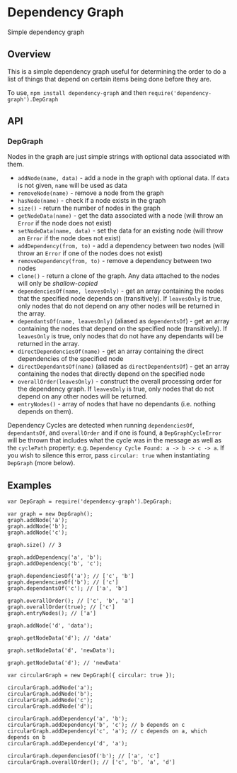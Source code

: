 # Dependency Graph

Simple dependency graph

## Overview

This is a simple dependency graph useful for determining the order to do a list of things that depend on certain items being done before they are.

To use, `npm install dependency-graph` and then `require('dependency-graph').DepGraph`

## API

### DepGraph

Nodes in the graph are just simple strings with optional data associated with them.

 - `addNode(name, data)` - add a node in the graph with optional data. If `data` is not given, `name` will be used as data
 - `removeNode(name)` - remove a node from the graph
 - `hasNode(name)` - check if a node exists in the graph
 - `size()` - return the number of nodes in the graph
 - `getNodeData(name)` - get the data associated with a node (will throw an `Error` if the node does not exist)
 - `setNodeData(name, data)` - set the data for an existing node (will throw an `Error` if the node does not exist)
 - `addDependency(from, to)` - add a dependency between two nodes (will throw an `Error` if one of the nodes does not exist)
 - `removeDependency(from, to)` - remove a dependency between two nodes
 - `clone()` - return a clone of the graph. Any data attached to the nodes will only be *shallow-copied*
 - `dependenciesOf(name, leavesOnly)` - get an array containing the nodes that the specified node depends on (transitively). If `leavesOnly` is true, only nodes that do not depend on any other nodes will be returned in the array.
 - `dependantsOf(name, leavesOnly)` (aliased as `dependentsOf`) - get an array containing the nodes that depend on the specified node (transitively). If `leavesOnly` is true, only nodes that do not have any dependants will be returned in the array.
 - `directDependenciesOf(name)` - get an array containing the direct dependencies of the specified node
 - `directDependantsOf(name)` (aliased as `directDependentsOf`) - get an array containing the nodes that directly depend on the specified node
 - `overallOrder(leavesOnly)` - construct the overall processing order for the dependency graph. If `leavesOnly` is true, only nodes that do not depend on any other nodes will be returned.
 - `entryNodes()` - array of nodes that have no dependants (i.e. nothing depends on them).

Dependency Cycles are detected when running `dependenciesOf`, `dependantsOf`, and `overallOrder` and if one is found, a `DepGraphCycleError` will be thrown that includes what the cycle was in the message as well as the `cyclePath` property: e.g. `Dependency Cycle Found: a -> b -> c -> a`. If you wish to silence this error, pass `circular: true` when instantiating `DepGraph` (more below).

## Examples

    var DepGraph = require('dependency-graph').DepGraph;

    var graph = new DepGraph();
    graph.addNode('a');
    graph.addNode('b');
    graph.addNode('c');

    graph.size() // 3

    graph.addDependency('a', 'b');
    graph.addDependency('b', 'c');

    graph.dependenciesOf('a'); // ['c', 'b']
    graph.dependenciesOf('b'); // ['c']
    graph.dependantsOf('c'); // ['a', 'b']

    graph.overallOrder(); // ['c', 'b', 'a']
    graph.overallOrder(true); // ['c']
    graph.entryNodes(); // ['a']

    graph.addNode('d', 'data');

    graph.getNodeData('d'); // 'data'

    graph.setNodeData('d', 'newData');

    graph.getNodeData('d'); // 'newData'

    var circularGraph = new DepGraph({ circular: true });

    circularGraph.addNode('a');
    circularGraph.addNode('b');
    circularGraph.addNode('c');
    circularGraph.addNode('d');

    circularGraph.addDependency('a', 'b');
    circularGraph.addDependency('b', 'c'); // b depends on c
    circularGraph.addDependency('c', 'a'); // c depends on a, which depends on b
    circularGraph.addDependency('d', 'a');

    circularGraph.dependenciesOf('b'); // ['a', 'c']
    circularGraph.overallOrder(); // ['c', 'b', 'a', 'd']
